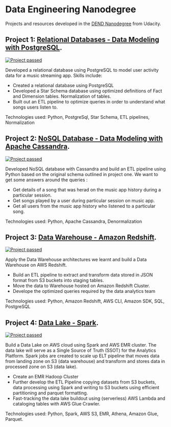 # Data Engineering Nanodegree

Projects and resources developed in the [DEND Nanodegree](https://www.udacity.com/course/data-engineer-nanodegree--nd027) from Udacity.

## Project 1: [Relational Databases - Data Modeling with PostgreSQL](https://github.com/dvu4/udacity-data-engineering/tree/master/data-modeling/project-1-postgres).

[![Project passed](https://img.shields.io/badge/project-passed-success.svg)](https://img.shields.io/badge/project-passed-success.svg)

Developed a relational database using PostgreSQL to model user activity data for a music streaming app. Skills include:
* Created a relational database using PostgreSQL
* Developed a Star Schema database using optimized definitions of Fact and Dimension tables. Normalization of tables.
* Built out an ETL pipeline to optimize queries in order to understand what songs users listen to.

Technologies used: Python, PostgreSql, Star Schema, ETL pipelines, Normalization


## Project 2: [NoSQL Database - Data Modeling with Apache Cassandra](https://github.com/dvu4/udacity-data-engineering/tree/master/data-modeling/project-2-apache-cassandra).

[![Project passed](https://img.shields.io/badge/project-passed-success.svg)](https://img.shields.io/badge/project-passed-success.svg)



Developed NoSQL database with Cassandra and build an ETL pipeline using Python based on the original schema outlined in project one. We want to get some answers around the queries :
* Get details of a song that was herad on the music app history during a particular session.
* Get songs played by a user during particular session on music app.
* Get all users from the music app history who listened to a particular song.

Technologies used: Python, Apache Cassandra, Denormalization



## Project 3: [Data Warehouse - Amazon Redshift](https://github.com/dvu4/udacity-data-engineering/tree/master/data-warehouse/project-3-data-warehouse-aws).

[![Project passed](https://img.shields.io/badge/project-passed-success.svg)](https://img.shields.io/badge/project-passed-success.svg)

Apply the Data Warehouse architectures we learnt and build a Data Warehouse on AWS Redshift. 

* Build an ETL pipeline to extract and transform data stored in JSON format from S3 buckets into staging tables.
* Move the data to Warehouse hosted on Amazon Redshift Cluster.
* Develope the optimized queries required by the data analytics team

Technologies used: Python, Amazon Redshift, AWS CLI, Amazon SDK, SQL, PostgreSQL



## Project 4: [Data Lake - Spark](https://github.com/dvu4/udacity-data-engineering/tree/master/data-lake/project-4-data-lake-with-spark).

[![Project passed](https://img.shields.io/badge/project-passed-success.svg)](https://img.shields.io/badge/project-passed-success.svg)

Build a Data Lake on AWS cloud using Spark and AWS EMR cluster. The data lake will serve as a Single Source of Truth (SSOT) for the Analytics Platform. Spark jobs are created to scale up ELT pipeline that moves data from landing zone on S3 (data warehouse) and transform and stores data in processed zone on S3 (data lake).

* Create an EMR Hadoop Cluster
* Further develop the ETL Pipeline copying datasets from S3 buckets, data processing using Spark and writing to S3 buckets using efficient partitioning and parquet formatting.
* Fast-tracking the data lake buildout using (serverless) AWS Lambda and cataloging tables with AWS Glue Crawler.

Technologies used: Python, Spark, AWS S3, EMR, Athena, Amazon Glue, Parquet.
